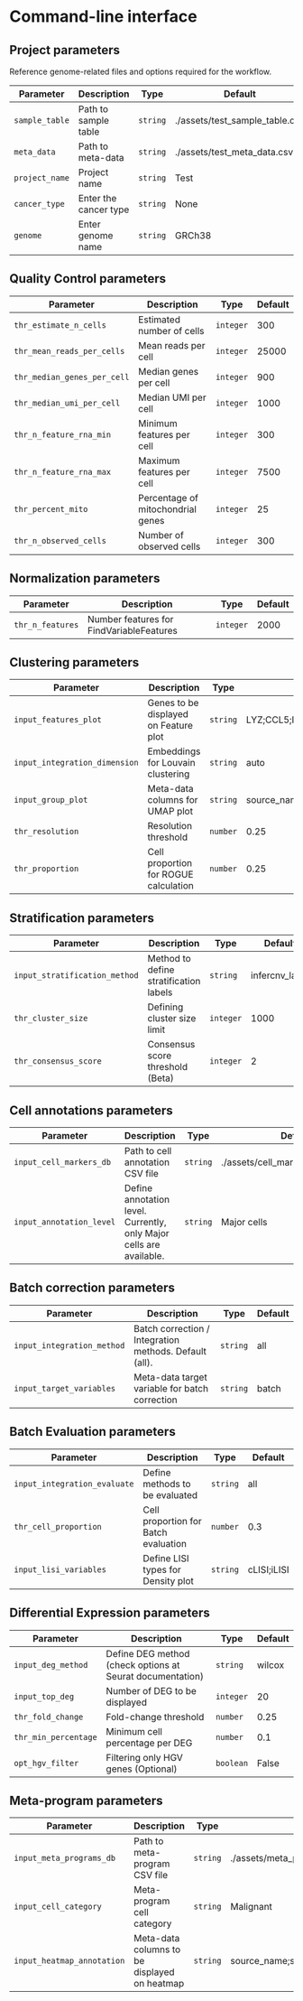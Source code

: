 # Command-line interface

## Project parameters

Reference genome-related files and options required for the workflow.

| Parameter | Description | Type | Default | 
|-----------|-----------|-----------|-----------|
| `sample_table` | Path to sample table | `string` | ./assets/test_sample_table.csv |
| `meta_data` | Path to meta-data | `string` | ./assets/test_meta_data.csv |
| `project_name` | Project name | `string` | Test |
| `cancer_type` | Enter the cancer type | `string` | None |
| `genome` | Enter genome name | `string` | GRCh38 |

## Quality Control parameters

| Parameter | Description | Type | Default | 
|-----------|-----------|-----------|-----------|
| `thr_estimate_n_cells` | Estimated number of cells | `integer` | 300 |
| `thr_mean_reads_per_cells` | Mean reads per cell | `integer` | 25000 |
| `thr_median_genes_per_cell` | Median genes per cell | `integer` | 900 |
| `thr_median_umi_per_cell` | Median UMI per cell | `integer` | 1000 |
| `thr_n_feature_rna_min` | Minimum features per cell | `integer` | 300 |
| `thr_n_feature_rna_max` | Maximum features per cell | `integer` | 7500 |
| `thr_percent_mito` | Percentage of mitochondrial genes | `integer` | 25 |
| `thr_n_observed_cells` | Number of observed cells | `integer` | 300 |

## Normalization parameters

| Parameter | Description | Type | Default | 
|-----------|-----------|-----------|-----------|
| `thr_n_features` | Number features for FindVariableFeatures | `integer` | 2000 |

## Clustering parameters

| Parameter | Description | Type | Default | 
|-----------|-----------|-----------|-----------|
| `input_features_plot` | Genes to be displayed on Feature plot | `string` | LYZ;CCL5;IL32;PTPRCAP;FCGR3A;PF4;PTPRC |
| `input_integration_dimension` | Embeddings for Louvain clustering | `string` | auto |
| `input_group_plot` | Meta-data columns for UMAP plot | `string` | source_name;Sort |
| `thr_resolution` | Resolution threshold | `number` | 0.25 |
| `thr_proportion` | Cell proportion for ROGUE calculation | `number` | 0.25 |

## Stratification parameters

| Parameter | Description | Type | Default | 
|-----------|-----------|-----------|-----------|
| `input_stratification_method` | Method to define stratification labels | `string` | infercnv_label |
| `thr_cluster_size` | Defining cluster size limit | `integer` | 1000 |
| `thr_consensus_score` | Consensus score threshold (Beta) | `integer` | 2 |

## Cell annotations parameters

| Parameter | Description | Type | Default | 
|-----------|-----------|-----------|-----------|
| `input_cell_markers_db` | Path to cell annotation CSV file | `string` | ./assets/cell_markers_database.csv |
| `input_annotation_level` | Define annotation level. Currently, only Major cells are available. | `string` | Major cells |

## Batch correction parameters

| Parameter | Description | Type | Default | 
|-----------|-----------|-----------|-----------|
| `input_integration_method` | Batch correction / Integration methods. Default (all). | `string` | all |
| `input_target_variables` | Meta-data target variable for batch correction | `string` | batch |

## Batch Evaluation parameters

| Parameter | Description | Type | Default | 
|-----------|-----------|-----------|-----------|
| `input_integration_evaluate` | Define methods to be evaluated | `string` | all |
| `thr_cell_proportion` | Cell proportion for Batch evaluation | `number` | 0.3 |
| `input_lisi_variables` | Define LISI types for Density plot | `string` | cLISI;iLISI |

## Differential Expression parameters

| Parameter | Description | Type | Default | 
|-----------|-----------|-----------|-----------|
| `input_deg_method` | Define DEG method (check options at Seurat documentation) | `string` | wilcox |
| `input_top_deg` | Number of DEG to be displayed | `integer` | 20 |
| `thr_fold_change` | Fold-change threshold | `number` | 0.25 |
| `thr_min_percentage` | Minimum cell percentage per DEG | `number` | 0.1 |
| `opt_hgv_filter` | Filtering only HGV genes (Optional) | `boolean` | False |

## Meta-program parameters

| Parameter | Description | Type | Default | 
|-----------|-----------|-----------|-----------|
| `input_meta_programs_db` | Path to meta-program CSV file | `string` | ./assets/meta_programs_database.csv |
| `input_cell_category` | Meta-program cell category | `string` | Malignant |
| `input_heatmap_annotation` | Meta-data columns to be displayed on heatmap | `string` | source_name;seurat_clusters |
